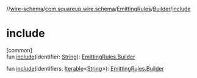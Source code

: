 //[wire-schema](../../../../index.md)/[com.squareup.wire.schema](../../index.md)/[EmittingRules](../index.md)/[Builder](index.md)/[include](include.md)

# include

[common]\
fun [include](include.md)(identifier: [String](https://kotlinlang.org/api/latest/jvm/stdlib/kotlin/-string/index.html)): [EmittingRules.Builder](index.md)

fun [include](include.md)(identifiers: [Iterable](https://kotlinlang.org/api/latest/jvm/stdlib/kotlin.collections/-iterable/index.html)&lt;[String](https://kotlinlang.org/api/latest/jvm/stdlib/kotlin/-string/index.html)&gt;): [EmittingRules.Builder](index.md)
